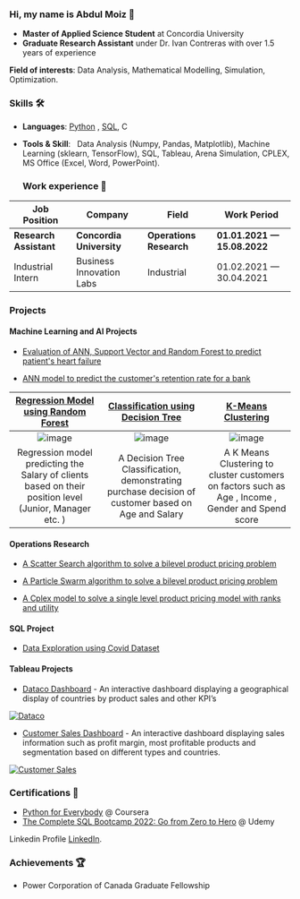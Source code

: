 <!-- ![](https://komarev.com/ghpvc/?username=dayyass&color=6aa6f8)<br>
![](https://img.shields.io/github/followers/dayyass?style=social)<br>
![](https://img.shields.io/github/stars/dayyass?style=social)<br>
<!-- [![](https://img.shields.io/badge/-Follow-black?style=social&logo=Linkedin)](https://www.linkedin.com/in/dayyass) -->
<!-- [![](https://img.shields.io/twitter/follow/d_ayyass?style=social&label=Follow)](https://twitter.com/d_ayyass) -->

### Hi, my name is Abdul Moiz 👋 
- **Master of Applied Science Student** at Concordia University
- **Graduate Research Assistant** under Dr. Ivan Contreras with over 1.5 years of experience

<!-- [My Resume](https://github.com/ansarimoiz/ansarimoiz/files/8336300/AbdulMoiz.pdf) -->

**Field of interests**: Data Analysis, Mathematical Modelling, Simulation, Optimization. 

### Skills 🛠️
- **Languages**:        [Python](https://coursera.org/share/5180d04d5e9b60cfe7b5a54281de9dd5) , [SQL](https://www.udemy.com/certificate/UC-cf40c334-240b-4e8b-a97c-4eed9d1bcccd/), C
- **Tools & Skill**: &nbsp;  Data Analysis (Numpy, Pandas, Matplotlib), Machine Learning (sklearn, TensorFlow), SQL, Tableau, Arena Simulation, CPLEX, MS Office (Excel, Word, PowerPoint).
 
  ### Work experience 👔
| Job Position          | Company        | Field                           | Work Period                |
| --------------------- | -------------- | ------------------------------- | -------------------------- |
| **Research Assistant**| **Concordia University**    | **Operations Research**      | **01.01.2021 — 15.08.2022** |
| Industrial Intern     | Business Innovation Labs | Industrial         | 01.02.2021 — 30.04.2021    |


<!-- More about work experience in my [LinkedIn](https://www.linkedin.com/in/ansari18//)  -->

<!-- My solutions for Home Assignments for **Machine Learning Job Interviews**: [link](https://github.com/dayyass/ml-interviews) -->

<!-- ### Education 🎓
- **Master’s degree** in Applied Mathematics and Computer Science at Lomonosov Moscow State University (2019 - 2022)
  - [Coursework](https://github.com/dayyass/prior-knowledge-layer-for-sequence-tagging): "Prior knowledge layer for sequence tagging"
- **Bachelor's degree** in Applied Mathematics and Computer Science at Plekhanov Russian University of Economics (2015 - 2019)
  - [Diploma thesis](https://github.com/dayyass/bachelor-diploma): "Assessment of credit organizations borrowers' default rate"
  - [Calculus of Variations](https://github.com/dayyass/calculus-of-variations) - bachelor project on solving the Calculus of Variations problems

More about education in my [LinkedIn](https://www.linkedin.com/in/dayyass/). -->

### Projects  
#### Machine Learning and AI Projects 
- [Evaluation of ANN, Support Vector and Random Forest to predict patient's heart failure](https://github.com/ansarimoiz/MachineLearning/blob/main/Heart%20Failure%20Prediction%20.ipynb) 

- [ANN model to predict the customer's retention rate for a bank](https://github.com/ansarimoiz/MachineLearning/blob/main/Client_Retention.ipynb)

|  [Regression Model using Random Forest](https://github.com/ansarimoiz/MachineLearning/blob/main/Random_Forest_regression.ipynb)      | [Classification using Decision Tree](https://github.com/ansarimoiz/MachineLearning/blob/main/Decision_Tree_Classification.ipynb)            | [K-Means Clustering](https://github.com/ansarimoiz/MachineLearning/blob/main/K_Means_clustering.ipynb) |
| :-------------: |:-------------:| :-------------:|
|   ![image](https://user-images.githubusercontent.com/76538829/162415714-0966b3c7-7a14-4e52-9c89-6614bd6b59f8.png)     | ![image](https://user-images.githubusercontent.com/76538829/162421777-cadd7c02-1496-4627-bc14-741ca9b73db6.png)| ![image](https://user-images.githubusercontent.com/76538829/162434963-68872447-e3bb-4cf2-b665-eabb536dfb21.png) |
| Regression model predicting the Salary of clients based on their position level (Junior, Manager etc. )     | A Decision Tree Classification, demonstrating purchase decision of customer based on Age and Salary      |   A K Means Clustering to cluster customers on factors such as Age , Income , Gender and Spend score           |
 
#### Operations Research 

- [A Scatter Search algorithm to solve a bilevel product pricing problem](https://github.com/ansarimoiz/Cplex/blob/main/Scatter_Search.ipynb)

- [A Particle Swarm algorithm to solve a bilevel product pricing problem](https://github.com/ansarimoiz/Cplex/blob/main/Particle_Swarm.ipynb)

- [A Cplex model to solve a single level product pricing model with ranks and utility](https://github.com/ansarimoiz/Cplex/blob/main/Single%20Level%20Reformulation.ipynb)
<!-- #### Simulation of a Covid Affected Restaurant
- Demonstration of spread of covid in a restaurant using Arena
 
https://user-images.githubusercontent.com/76538829/159295464-334c5583-37d9-4297-a9ff-d9adcbb2ec6b.mp4

#### Simulation of Production Facility, Aramark, Montreal
-	Modelled and Simulated various alternatives with different KPIs and analyzed them thereby improving their workforce scheduling and utilization of resources by 32%.

https://user-images.githubusercontent.com/76538829/159298801-7b5f0ccf-5281-4e56-9fae-a03d93dc795f.mp4    -->


#### SQL Project
- [Data Exploration using Covid Dataset](https://github.com/ansarimoiz/SQL_Project)

#### Tableau Projects
- [Dataco Dashboard](https://public.tableau.com/app/profile/abdul.moiz5918/viz/DataCoSupplyChain_16442483161230/Dashboard1 ) - An interactive dashboard displaying a geographical display of countries by product sales and other KPI’s 
<a href="https://public.tableau.com/app/profile/abdul.moiz5918/viz/DataCoSupplyChain_16442483161230/Dashboard1">
         <img alt="Dataco" src="https://user-images.githubusercontent.com/76538829/159344417-0f074759-112a-4863-b8b7-1cf6962e83ed.png"
          >
</a>

 - [Customer Sales Dashboard](https://public.tableau.com/app/profile/abdul.moiz5918/viz/CustomerSalesDashboard_16442861479950/Dashboard2 ) - An interactive dashboard displaying sales information such as profit margin, most profitable products and segmentation based on different types and countries.  
<a href="https://public.tableau.com/app/profile/abdul.moiz5918/viz/CustomerSalesDashboard_16442861479950/Dashboard2">
         <img alt="Customer Sales" src="https://user-images.githubusercontent.com/76538829/159344897-72915218-ae31-48a2-8584-8eb738259929.png"
          >
</a>


 <!--- [PyTorch NER](https://github.com/dayyass/pytorch-ner) - pipeline for training NER models using PyTorch
  
<!--
### Contributions 💡
- [GAN for Tabular Data](https://github.com/Diyago/GAN-for-tabular-data) - GANs for tabular data
- [Grokking Algorithms](https://github.com/egonSchiele/grokking_algorithms) - excellent, fully illustrated book about algorithms
- [AllenNLP Guide](https://github.com/allenai/allennlp-guide) - code and material for the AllenNLP Guide
<!-- - [Simple ELMo](https://github.com/ltgoslo/simple_elmo) - simple library to work with pre-trained ELMo models in TensorFlow -->
<!-- - [Made With ML](https://github.com/GokuMohandas/MadeWithML) - applied ML and MLOps courses -->

### Certifications 📜
 
- [Python for Everybody](https://coursera.org/share/5180d04d5e9b60cfe7b5a54281de9dd5) @ Coursera
- [The Complete SQL Bootcamp 2022: Go from Zero to Hero](https://www.udemy.com/certificate/UC-cf40c334-240b-4e8b-a97c-4eed9d1bcccd/) @ Udemy

Linkedin Profile [LinkedIn](https://www.linkedin.com/in/ansari18).
  
 
### Achievements 🏆
- Power Corporation of Canada Graduate Fellowship
<!--
### Github Stats ⭐
[![Dani El-Ayyass' github stats](https://github-readme-stats.vercel.app/api?username=dayyass&show_icons=true&theme=tokyonight)](https://github.com/anuraghazra/github-readme-stats)
-->
<!--
**ansarimoiz/ansarimoiz** is a ✨ _special_ ✨ repository because its `README.md` (this file) appears on your GitHub profile.

Here are some ideas to get you started:

- 🔭 I’m currently working on ...
- 🌱 I’m currently learning ...
- 👯 I’m looking to collaborate on ...
- 🤔 I’m looking for help with ...
- 💬 Ask me about ...
- 📫 How to reach me: ...
- 😄 Pronouns: ...
- ⚡ Fun fact: ...

-->











